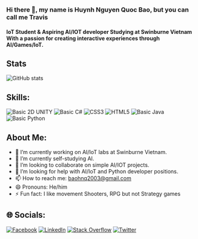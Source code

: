 ### Hi there 👋, my name is Huynh Nguyen Quoc Bao, but you can call me Travis
#### IoT Student & Aspiring AI/IOT developer Studying at Swinburne Vietnam With a passion for creating interactive experiences through AI/Games/IoT.

## Stats
![GitHub stats](https://github-readme-stats.vercel.app/api?username=Travis-Houston&show_icons=true&theme=synthwave)  

## Skills: 
 ![Basic 2D UNITY](https://img.shields.io/badge/Unity-%2320232a.svg?style=flat&logo=unity&logoColor=white) ![Basic C#](dotnet) ![CSS3](https://img.shields.io/badge/css3-%231572B6.svg?style=flat&logo=css3&logoColor=white) ![HTML5](https://img.shields.io/badge/html5-%23E34F26.svg?style=flat&logo=html5&logoColor=white) ![Basic Java](https://img.shields.io/badge/java-%23ED8B00.svg?style=flat&logo=java&logoColor=white) ![Basic Python](https://img.shields.io/badge/python-3670A0?style=flat&logo=python&logoColor=ffdd54)

## About Me: 
- 🔭 I’m currently working on AI/IoT labs at Swinburne Vietnam. 
- 🌱 I’m currently self-studying AI. 
- 👯 I’m looking to collaborate on simple AI/IOT projects. 
- 🤔 I’m looking for help with AI/IoT and Python developer positions.
- 📫 How to reach me: baohnq2003@gmail.com 
- 😄 Pronouns: He/him 
- ⚡ Fun fact: I like movement Shooters, RPG but not Strategy games 



## 🌐 Socials:
[![Facebook](https://img.shields.io/badge/Facebook-%231877F2.svg?logo=Facebook&logoColor=white)](https://facebook.com/TravisKaslana213) [![LinkedIn](https://img.shields.io/badge/LinkedIn-%230077B5.svg?logo=linkedin&logoColor=white)](https://linkedin.com/in/huynh-nguyen-quoc-bao-6b7ab6236) [![Stack Overflow](https://img.shields.io/badge/-Stackoverflow-FE7A16?logo=stack-overflow&logoColor=white)](https://stackoverflow.com/users/21436141) [![Twitter](https://img.shields.io/badge/Twitter-%231DA1F2.svg?logo=Twitter&logoColor=white)](https://twitter.com/Travis_BP) 




